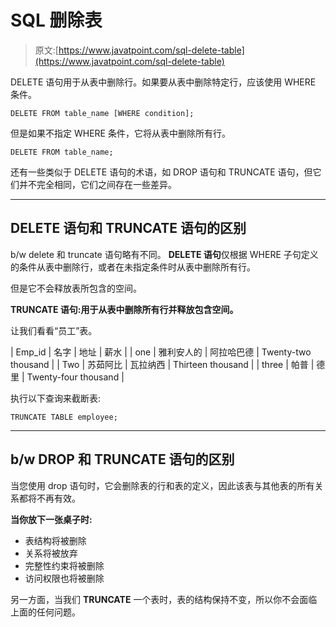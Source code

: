 # SQL 删除表

> 原文:[https://www.javatpoint.com/sql-delete-table](https://www.javatpoint.com/sql-delete-table)

DELETE 语句用于从表中删除行。如果要从表中删除特定行，应该使用 WHERE 条件。

```
DELETE FROM table_name [WHERE condition];

```

但是如果不指定 WHERE 条件，它将从表中删除所有行。

```
DELETE FROM table_name;

```

还有一些类似于 DELETE 语句的术语，如 DROP 语句和 TRUNCATE 语句，但它们并不完全相同，它们之间存在一些差异。

* * *

## DELETE 语句和 TRUNCATE 语句的区别

b/w delete 和 truncate 语句略有不同。 **DELETE 语句**仅根据 WHERE 子句定义的条件从表中删除行，或者在未指定条件时从表中删除所有行。

但是它不会释放表所包含的空间。

**TRUNCATE 语句:**用于从表**中删除所有行并释放包含空间。**

让我们看看“员工”表。

| Emp_id | 名字 | 地址 | 薪水 |
| one | 雅利安人的 | 阿拉哈巴德 | Twenty-two thousand |
| Two | 苏茹阿比 | 瓦拉纳西 | Thirteen thousand |
| three | 帕普 | 德里 | Twenty-four thousand |

执行以下查询来截断表:

```
TRUNCATE TABLE employee;

```

* * *

## b/w DROP 和 TRUNCATE 语句的区别

当您使用 drop 语句时，它会删除表的行和表的定义，因此该表与其他表的所有关系都将不再有效。

**当你放下一张桌子时:**

*   表结构将被删除
*   关系将被放弃
*   完整性约束将被删除
*   访问权限也将被删除

另一方面，当我们 **TRUNCATE** 一个表时，表的结构保持不变，所以你不会面临上面的任何问题。